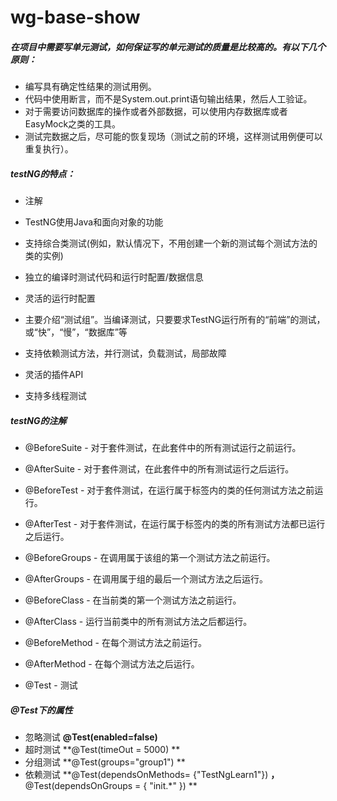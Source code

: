 # wg-base-show
 ##### 在项目中需要写单元测试，如何保证写的单元测试的质量是比较高的。有以下几个原则：
 
 - 编写具有确定性结果的测试用例。
 - 代码中使用断言，而不是System.out.print语句输出结果，然后人工验证。
 - 对于需要访问数据库的操作或者外部数据，可以使用内存数据库或者EasyMock之类的工具。
 - 测试完数据之后，尽可能的恢复现场（测试之前的环境，这样测试用例便可以重复执行）。
 
 ##### testNG的特点：
 
 - 注解
 
 - TestNG使用Java和面向对象的功能
 
 - 支持综合类测试(例如，默认情况下，不用创建一个新的测试每个测试方法的类的实例)
 
 - 独立的编译时测试代码和运行时配置/数据信息
 
 - 灵活的运行时配置
 
 - 主要介绍“测试组”。当编译测试，只要要求TestNG运行所有的“前端”的测试，或“快”，“慢”，“数据库”等
 
 - 支持依赖测试方法，并行测试，负载测试，局部故障
 
 - 灵活的插件API
 
 - 支持多线程测试
 
 ##### testNG的注解
 
 - @BeforeSuite - 对于套件测试，在此套件中的所有测试运行之前运行。
 
 - @AfterSuite - 对于套件测试，在此套件中的所有测试运行之后运行。
 
 - @BeforeTest - 对于套件测试，在运行属于<test>标签内的类的任何测试方法之前运行。
 
 - @AfterTest - 对于套件测试，在运行属于<test>标签内的类的所有测试方法都已运行之后运行。
 
 - @BeforeGroups - 在调用属于该组的第一个测试方法之前运行。
 
 - @AfterGroups -  在调用属于组的最后一个测试方法之后运行。
 
 - @BeforeClass - 在当前类的第一个测试方法之前运行。
 
 - @AfterClass - 运行当前类中的所有测试方法之后都运行。
 
 - @BeforeMethod - 在每个测试方法之前运行。
 
 - @AfterMethod - 在每个测试方法之后运行。
 
 - @Test - 测试
 
 ##### @Test下的属性
 
 - 忽略测试  **@Test(enabled=false)**
 - 超时测试  **@Test(timeOut = 5000) **
 - 分组测试  **@Test(groups="group1") **
 - 依赖测试  **@Test(dependsOnMethods= {"TestNgLearn1"}) **，**@Test(dependsOnGroups = { "init.*" }) **
 

